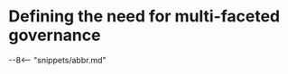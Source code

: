 <!-- SPDX-License-Identifier: CC-BY-4.0 -->
<!-- Copyright Contributors to the ODPi Egeria project. -->

# Defining the need for multi-faceted governance




--8<-- "snippets/abbr.md"